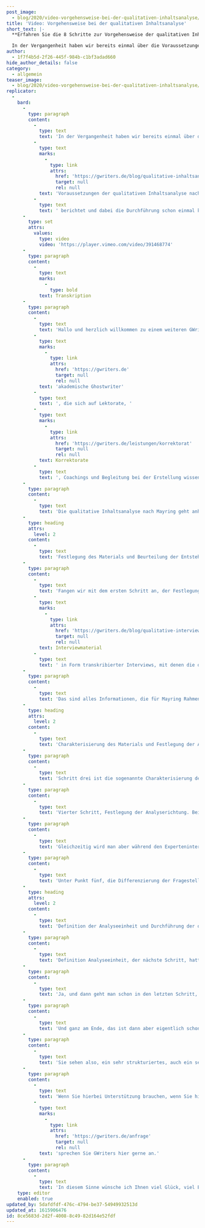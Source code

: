 ```yaml
---
post_image:
  - blog/2020/video-vorgehensweise-bei-der-qualitativen-inhaltsanalyse/Video-Vorgehensweise-bei-der-qualitativen-Inhaltsanalyse.JPG
title: 'Video: Vorgehensweise bei der qualitativen Inhaltsanalyse'
short_text: |-
  **Erfahren Sie die 8 Schritte zur Vorgehensweise der qualitativen Inhaltsanalyse von Mayring. Verbessern Sie Ihre Facharbeit mit Hilfe der GWriters Experten!**

  In der Vergangenheit haben wir bereits einmal über die Voraussetzungen der qualitativen Inhaltsanalyse nach Mayring berichtet und dabei die Durchführung schon einmal kurz angesprochen. In diesem Video-Tutorial gehen wir nun noch einmal im Detail auf die Vorgehensweise bei der qualitativen Inhaltsanalyse nach Mayring ein. Dabei gibt es acht wichtige Schritte nach denen vorgegangen werden muss. Verbessern auch Sie Ihre wissenschaftliche Arbeiten und Ihre qualitative Inhaltsanalyse nach Mayring mit Hilfe unseres Expertenwissens!...
author:
  - 1f7f4b5d-2f26-445f-984b-c1bf3adad660
hide_author_details: false
category:
  - allgemein
teaser_image:
  - blog/2020/video-vorgehensweise-bei-der-qualitativen-inhaltsanalyse/Video-Vorgehensweise-bei-der-qualitativen-Inhaltsanalyse.JPG
replicator:
  -
    bard:
      -
        type: paragraph
        content:
          -
            type: text
            text: 'In der Vergangenheit haben wir bereits einmal über die '
          -
            type: text
            marks:
              -
                type: link
                attrs:
                  href: 'https://gwriters.de/blog/qualitative-inhaltsanalyse-voraussetzungen'
                  target: null
                  rel: null
            text: 'Voraussetzungen der qualitativen Inhaltsanalyse nach Mayring'
          -
            type: text
            text: ' berichtet und dabei die Durchführung schon einmal kurz angesprochen. In diesem Video-Tutorial gehen wir nun noch einmal im Detail auf die Vorgehensweise bei der qualitativen Inhaltsanalyse nach Mayring ein. Dabei gibt es acht wichtige Schritte nach denen vorgegangen werden muss. Verbessern auch Sie Ihre wissenschaftliche Arbeiten und Ihre qualitative Inhaltsanalyse nach Mayring mit Hilfe unseres Expertenwissens!'
      -
        type: set
        attrs:
          values:
            type: video
            video: 'https://player.vimeo.com/video/391468774'
      -
        type: paragraph
        content:
          -
            type: text
            marks:
              -
                type: bold
            text: Transkription
      -
        type: paragraph
        content:
          -
            type: text
            text: 'Hallo und herzlich willkommen zu einem weiteren GWriters-Video. GWriters ist eine Agentur für '
          -
            type: text
            marks:
              -
                type: link
                attrs:
                  href: 'https://gwriters.de'
                  target: null
                  rel: null
            text: 'akademische Ghostwriter'
          -
            type: text
            text: ', die sich auf Lektorate, '
          -
            type: text
            marks:
              -
                type: link
                attrs:
                  href: 'https://gwriters.de/leistungen/korrektorat'
                  target: null
                  rel: null
            text: Korrektorate
          -
            type: text
            text: ', Coachings und Begleitung bei der Erstellung wissenschaftlicher Texte spezialisiert hat. Heute möchten wir Ihnen ein Thema nahebringen, die Vorgehensweise bei der qualitativen Inhaltsanalyse nach Mayring. Schritte, die zu Beginn sind nach der qualitativen Inhaltsanalyse, wie geht man vor, was ist die Vorgehensweise, Beispiele, Tipps, Tricks, Hinweise, diese möchte ich an dieser Stelle gerne geben.'
      -
        type: paragraph
        content:
          -
            type: text
            text: 'Die qualitative Inhaltsanalyse nach Mayring geht anhand eines ganz standardisierten Konzeptes vor. Das heißt, die einzelnen Themenstellungen, die einzelnen Schritte sind von Mayring vorgegeben und sind auch so zu durchlaufen. Natürlich hat man immer wieder auch Spielmöglichkeiten, hat man Anpassungsmöglichkeiten, wie man es auch im Sinne des Textes und im Sinne der Ausgangssituation anpassen kann. Schauen wir uns nun einmal die einzelnen Schritte an, die Mayring im Rahmen der Vorgehensweise für eine qualitative Inhaltsanalyse geplant hat. Insgesamt sind das acht Schritte, die Mayring vorgibt für eine qualitative Inhaltsanalyse.'
      -
        type: heading
        attrs:
          level: 2
        content:
          -
            type: text
            text: 'Festlegung des Materials und Beurteilung der Entstehungssituation'
      -
        type: paragraph
        content:
          -
            type: text
            text: 'Fangen wir mit dem ersten Schritt an, der Festlegung des Materials. Bei der Festlegung des Materials geht es erstmal darum, dass man sich das Ausgangsmaterial beschafft und sich mit dem Ausgangsmaterial auseinandersetzt und dann aus der Summe dessen, was man an Ausgangsmaterial zur Verfügung hat, dann noch das definiert mit dem man letztlich die qualitative Inhaltsanalyse durchführen möchte. In der Regel ist es häufig '
          -
            type: text
            marks:
              -
                type: link
                attrs:
                  href: 'https://gwriters.de/blog/qualitative-interviews-auswertung'
                  target: null
                  rel: null
            text: Interviewmaterial
          -
            type: text
            text: ' in Form transkribierter Interviews, mit denen die qualitative Inhaltsanalyse durchgeführt wird. Wichtig ist dann auch, dieses Material zu prüfen und dann eben festzulegen, welchen Teilbereich, welche Teilmenge auch aus diesem gesamten Material verwendet werden soll letztlich für die qualitative Inhaltsanalyse. In einem zweiten Schritt wird man sich dann die sogenannte Entstehungssituation anschauen. Unter Entstehungssituation meint Mayring die Rahmenbedingungen unter derer das Ausgangsmaterial entstanden ist. Bei Interviews wären das zum Beispiel die Interviewpartner, wer sind die Experten, wann wurden diese Interviews geführt, mit wem wurden diese Interviews geführt, warum wurden diese Interviews mit dieser oder dieser Person geführt oder warum wurden diese Interviews mit der einen oder anderen Person nicht geführt, wie lange haben diese Interviews gedauert, in welchem Umfeld wurden diese Interviews durchgeführt und so weiter und so weiter.'
      -
        type: paragraph
        content:
          -
            type: text
            text: 'Das sind alles Informationen, die für Mayring Rahmenbedingungen darstellen, um später dann auch den Text richtig, richtig im Sinne, in Anführungszeichen, der qualitativen Inhaltsanalyse zu erforschen, zu analysieren. Sind jetzt noch keine Informationen, die Sie direkt verwenden werden für die qualitative Inhaltsanalyse, aber Sie werden sie, wenn Sie später die eigentliche Analyse durchführen, immer im Hinterkopf haben. Wir kommen später noch darauf zu sprechen. Dann, wie geht es weiter in der Vorgehensweise, mit der Vorgehensweise?'
      -
        type: heading
        attrs:
          level: 2
        content:
          -
            type: text
            text: 'Charakterisierung des Materials und Festlegung der Analyserichtung'
      -
        type: paragraph
        content:
          -
            type: text
            text: 'Schritt drei ist die sogenannte Charakterisierung des Materials. Das heißt, hier wird man sich jetzt intensiver mit dem Material auseinandersetzen, hier wird man, wenn es sich beispielsweise jetzt um Experteninterviews handelt, diese transkribieren, man wird sie aufbereiten, man wird sie für die qualitative Inhaltsanalyse in der Form vorbereiten, dass sie dann auch auswertbar sind. Man wird beispielsweise dann eben auch Teile wegnehmen, Teile wegstreichen, genau das, was wir beim Thema Festlegung Material dann erwähnt haben. Es geht hier also um die konkrete Auseinandersetzung mit dem jeweiligen Material, so dass dieses Material dann am Ende so aufbereitet ist, dass die qualitative Inhaltsanalyse auch durchgeführt werden kann.'
      -
        type: paragraph
        content:
          -
            type: text
            text: 'Vierter Schritt, Festlegung der Analyserichtung. Bei der Festlegung der Analyserichtung, da geht es jetzt darum zu beschreiben und am Ende zu definieren, wie man die Analyse durchführt und das Ablaufschema zu definieren. Mit Ablaufschema meint Mayring einerseits die insgesamte Vorgehensweise innerhalb der qualitativen Inhaltsanalyse, so wie wir sie gerade beschreiben, aber dann auch später wie sie die einzelnen Kategorien festlegen, mit denen Sie auswerten. Gerade nämlich diese Festlegung dieser sogenannten Kategorien ist ein ganz zentraler Inhalt bei der qualitativen Inhaltsanalyse nach Mayring. Man spricht hier auch von sogenannten Codes, beziehungsweise sogenannten Codierungen. Und meistens erfolgt sowohl eine deduktive, als auch eine induktive Festlegung dieser Codes. Das heißt, auf der einen Seite wird man die Codes aus einem vorhandenen theoretischen Konstrukt festlegen, in der Regel aus einer bereits vorhandenen Arbeit zu einer Themenstellung, wo man eine Themenstellung betrachtet hat, erforscht hat und daraus heraus dann eine Reihe von Codes festgelegt hat, also eine Reihe von Kategorien, Kriterien, Aspekten könnte man diese auch nennen, anhand derer man jetzt die, nennen wir jetzt als Beispiel mal die Experteninterviews, durchforsten, sprich analysieren möchte.'
      -
        type: paragraph
        content:
          -
            type: text
            text: 'Gleichzeitig wird man aber während den Experteninterviews und auch während der Analyse, während der Auswertung dieser Experteninterviews, und das ist genau Inhalt, das ist genau Charakteristikum der qualitativen Inhaltsanalyse, dann auch noch weitere Codes hinzuführen. Weil genau das soll ja dann am Ende das Ergebnis sein, dass man einen gewissen theoretischen Teil, den man bereits erarbeitet hat, um einen empirischen Teil ergänzt und Erkenntnisse, die man bisher hatte um neue Erkenntnisse erweitert. Deswegen wird es in der Regel immer auch eine Art zirkulärer Abgleich sein, der stattfindet, einerseits zwischen dem, was man in der Arbeit bereits erarbeitet hat und dann in der Auswertung, was sind jetzt Erkenntnisse aus der qualitativen Inhaltsanalyse heraus? Die Codes sind also erweiterbar und müssen auch bewusst erweitert werden.'
      -
        type: paragraph
        content:
          -
            type: text
            text: 'Unter Punkt fünf, die Differenzierung der Fragestellung, hier wird man jetzt dann definieren, was ist der Fokus? Sprich, unter welcher Fragestellung schaue ich mir die Interviews an, was ist meine Zielsetzung, nach der ich diese qualitative Inhaltsanalyse vornehme? In der Regel wird das die Forschungsfrage sein, die man aus der Arbeit übernimmt und anhand derer man dann die einzelne Analyse vornimmt und sich, ja, die Interviews, das Material anschaut und codiert. Bei der Analysetechnik ist es so, dass Mayring drei verschiedene Analysetechniken unterscheidet. Wir werden in einem anderen Video noch im Detail darauf eingehen, welche Analysetechniken dies sind, weil die sich doch sehr stark inhaltlich unterscheiden. Die am meisten gängigere Technik in diesem Zusammenhang ist die sogenannte Zusammenfassung. Zusammenfassung bedeutet, dass man versucht, aus der Menge der Informationen, die einem das Material zur Verfügung stellt, den Teil zu extrahieren anhand dieser Codes, die eine generalisierende Information darstellen. Am Ende soll also wenige generalisierende, zentrale Aussagen vorhanden sein, die aus der Fülle der Informationen herausgezogen werden können, wo man dann sagen kann, das ist jetzt zu dem jeweiligen Code, zu der jeweiligen Kategorie, zu dem jeweiligen Aspekt, den man identifiziert hat, die zentrale Aussage.'
      -
        type: heading
        attrs:
          level: 2
        content:
          -
            type: text
            text: 'Definition der Analyseeinheit und Durchführung der qualitativen Inhaltsanalyse'
      -
        type: paragraph
        content:
          -
            type: text
            text: 'Definition Analyseeinheit, der nächste Schritt, hatten wir schon kurz angesprochen. Das ist jetzt wirklich die Frage, was ist die kleinste Analyseeinheit? In der Regel ist das dieser bereits erwähnte Code, beziehungsweise diese bereits erwähnte Kategorie. Das heißt, man wird ein Experteninterview, wenn man mal bei diesem Beispiel jetzt bleiben, haben und dann innerhalb der Experteninterviews oder innerhalb der Summe der Experteninterviews hätte man dann ein Experteninterview und dieses Experteninterview würde man wiederum zerteilen in kleinste auszuwertende Einheiten und das wären dann eben Textstellen oder Textpassagen, die man entsprechend auswertet.'
      -
        type: paragraph
        content:
          -
            type: text
            text: 'Ja, und dann geht man schon in den letzten Schritt, die sogenannte Durchführung der qualitativen Inhaltsanalyse. Die Durchführung sieht dann folgendermaßen aus in der Vorgehensweise, dass man den Text nimmt, das Material nimmt, beispielsweise jetzt ein Experteninterview, und dieses mit Hilfe der Forschungsfrage unter Berücksichtigung der vorher erwähnten Rahmenbedingungen und der definierten Kategorien, Klammer auf Codes, Klammer zu, analysiert. Das heißt, man wird diese Experteninterviews durchgehen Schritt für Schritt, dieses Material Schritt für Schritt durchgehen und wird versuchen, zentrale Aussagen, die in diesem Material gegeben werden, zu diesen jeweiligen Codes zusammenzuführen und dort, wo es eben keine Codes gibt, nimmt man eine Ergänzung vor, in dem man neue Codes definiert, mit denen man wiederum generalisierende Aussagen zusammenführen kann, so dass man eben am Ende dann zu einer gesamten generalisierenden Aussage zu dem gesamten Text und zu allen Informationen kommt.'
      -
        type: paragraph
        content:
          -
            type: text
            text: 'Und ganz am Ende, das ist dann aber eigentlich schon nicht mehr Bestandteil der qualitativen Inhaltsanalyse, sondern das ist dann wieder klassische wissenschaftliche Arbeit, wird man die Erkenntnisse herausnehmen aus dieser qualitativen Inhaltsanalyse und wird einen Abgleich mit den vorher erwähnten theoretischen Erkenntnissen vornehmen, die man eben im Vorfeld einer wissenschaftlichen Arbeit oder im Rahmen dieser wissenschaftlichen Arbeit erhoben hat.'
      -
        type: paragraph
        content:
          -
            type: text
            text: 'Sie sehen also, ein sehr strukturiertes, auch ein sehr klares Vorgehen. Wichtig ist es auch, dieses Vorgehen entsprechend in den wissenschaftlichen Texten dann zu dokumentieren, die einzelnen Schritte zu beschreiben und dann eben auch sauber einen Schritt nach dem anderen durchzuführen, auch dies wiederum zu dokumentieren, um am Ende dann eben auch das Ergebnis präsentieren zu können. Es verlangt sicherlich ein wenig Übung mit dieser qualitativen Inhaltsanalyse umzugehen, aber wenn man das öfters getan hat, dann kann es sehr, sehr wertvolle Erkenntnisse liefern, und man ist dann in der Lage, eine große Menge von Texten auf wesentliche relevante Informationen zu reduzieren.'
      -
        type: paragraph
        content:
          -
            type: text
            text: 'Wenn Sie hierbei Unterstützung brauchen, wenn Sie hierbei Hilfe brauchen, sei es im Sinne eines Coachings zu einer qualitativen Inhaltsanalyse, sei es aber auch im Sinne einer Prüfung einer bereits erstellten qualitativen Inhaltsanalyse, dann geben wir Ihnen gerne an dieser Stelle Hilfestellung, dann ist G-Writers gerne Ihr Ansprechpartner. Wie gesagt, in allen Themenstellungen in diesem Zusammenhang, sei es jetzt bei der qualitativen Inhaltsanalyse an sich, also bei der Erlernung der Methodik oder auch bei der Begleitung einer Durchführung, '
          -
            type: text
            marks:
              -
                type: link
                attrs:
                  href: 'https://gwriters.de/anfrage'
                  target: null
                  rel: null
            text: 'sprechen Sie GWriters hier gerne an.'
      -
        type: paragraph
        content:
          -
            type: text
            text: 'In diesem Sinne wünsche ich Ihnen viel Glück, viel Erfolg bei der qualitativen Inhaltsanalyse nach Mayring.'
    type: editor
    enabled: true
updated_by: 5dafdfdf-476c-4794-be37-54949932513d
updated_at: 1615906476
id: 8ce5683d-2d2f-4008-8c49-82d164e52fdf
---
```

